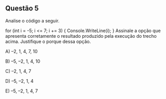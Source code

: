 ## Questão 5
Analise o código a seguir.

for (int i = -5; i <= 7; i += 3)
{
    Console.WriteLine(i);
}
Assinale a opção que apresenta corretamente o resultado produzido pela execução do trecho acima. Justifique o porque dessa opção.

A) –2, 1, 4, 7, 10

B) –5, –2, 1, 4, 10

C) –2, 1, 4, 7

D) –5, –2, 1, 4

E) –5, –2, 1, 4, 7
